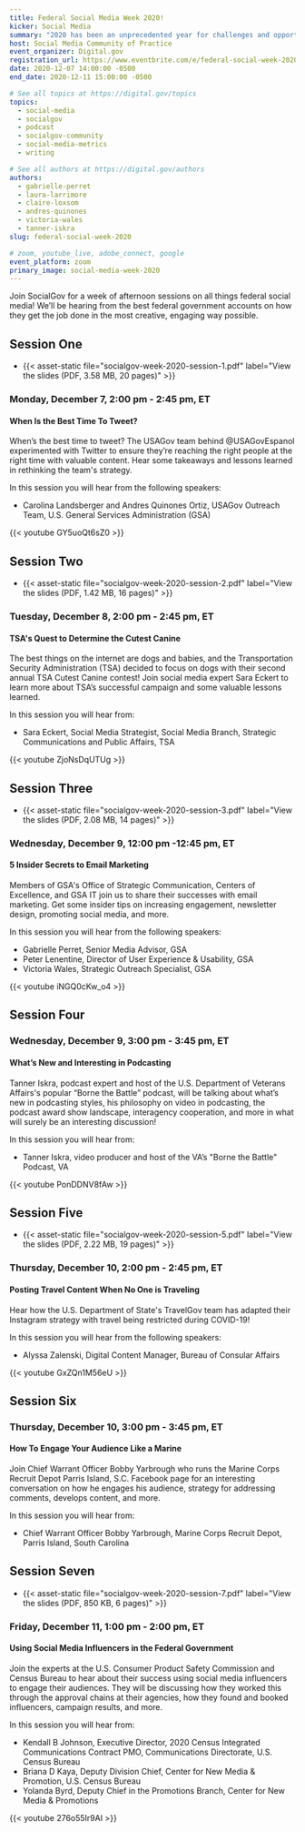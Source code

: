 ```yaml
---
title: Federal Social Media Week 2020!
kicker: Social Media
summary: "2020 has been an unprecedented year for challenges and opportunities in social media. SocialGov’s Federal Social Media Week 2020 will bring you some interesting perspectives on how to keep social media moving and successful for 2021."
host: Social Media Community of Practice
event_organizer: Digital.gov
registration_url: https://www.eventbrite.com/e/federal-social-week-2020-tickets-129891758747
date: 2020-12-07 14:00:00 -0500
end_date: 2020-12-11 15:00:00 -0500

# See all topics at https://digital.gov/topics
topics:
  - social-media
  - socialgov
  - podcast
  - socialgov-community
  - social-media-metrics
  - writing

# See all authors at https://digital.gov/authors
authors:
  - gabrielle-perret
  - laura-larrimore
  - claire-loxsom
  - andres-quinones
  - victoria-wales
  - tanner-iskra
slug: federal-social-week-2020

# zoom, youtube_live, adobe_connect, google
event_platform: zoom
primary_image: social-media-week-2020
---
```


Join SocialGov for a week of afternoon sessions on all things federal social media! We’ll be hearing from the best federal government accounts on how they get the job done in the most creative, engaging way possible.

## Session One

  - {{< asset-static file="socialgov-week-2020-session-1.pdf" label="View the slides (PDF, 3.58 MB, 20 pages)" >}}

### Monday, December 7, 2:00 pm - 2:45 pm, ET

#### When Is the Best Time To Tweet? 

When’s the best time to tweet? The USAGov team behind @USAGovEspanol experimented with Twitter to ensure they’re reaching the right people at the right time with valuable content. Hear some takeaways and lessons learned in rethinking the team's strategy.

In this session you will hear from the following speakers: 

* Carolina Landsberger and Andres Quinones Ortiz, USAGov Outreach Team, U.S. General Services Administration (GSA)

{{< youtube GY5uoQt6sZ0 >}}

## Session Two

  - {{< asset-static file="socialgov-week-2020-session-2.pdf" label="View the slides (PDF, 1.42 MB, 16 pages)" >}}

### Tuesday, December 8, 2:00 pm - 2:45 pm, ET

#### TSA's Quest to Determine the Cutest Canine

The best things on the internet are dogs and babies, and the Transportation Security Administration (TSA) decided to focus on dogs with their second annual TSA Cutest Canine contest! Join social media expert Sara Eckert to learn more about TSA’s successful campaign and some valuable lessons learned.

In this session you will hear from: 

* Sara Eckert, Social Media Strategist, Social Media Branch, Strategic Communications and Public Affairs, TSA

{{< youtube ZjoNsDqUTUg >}}


## Session Three 

  - {{< asset-static file="socialgov-week-2020-session-3.pdf" label="View the slides (PDF, 2.08 MB, 14 pages)" >}}

### Wednesday, December 9, 12:00 pm -12:45 pm, ET

#### 5 Insider Secrets to Email Marketing

Members of GSA's Office of Strategic Communication, Centers of Excellence, and GSA IT join us to share their successes with email marketing. Get some insider tips on increasing engagement, newsletter design, promoting social media, and more. 

In this session you will hear from the following speakers: 

* Gabrielle Perret, Senior Media Advisor, GSA
* Peter Lenentine, Director of User Experience & Usability, GSA
* Victoria Wales, Strategic Outreach Specialist, GSA

{{< youtube iNGQ0cKw_o4 >}}

## Session Four

### Wednesday, December 9, 3:00 pm - 3:45 pm, ET

#### What’s New and Interesting in Podcasting 

Tanner Iskra, podcast expert and host of the U.S. Department of Veterans Affairs's popular “Borne the Battle” podcast, will be talking about what’s new in podcasting styles, his philosophy on video in podcasting, the podcast award show landscape, interagency cooperation, and more in what will surely be an interesting discussion! 

In this session you will hear from: 

* Tanner Iskra, video producer and host of the VA’s "Borne the Battle" Podcast, VA

{{< youtube PonDDNV8fAw >}}

## Session Five

  - {{< asset-static file="socialgov-week-2020-session-5.pdf" label="View the slides (PDF, 2.22 MB, 19 pages)" >}}

### Thursday, December 10, 2:00 pm - 2:45 pm, ET

#### Posting Travel Content When No One is Traveling 

Hear how the U.S. Department of State's TravelGov team has adapted their Instagram strategy with travel being restricted during COVID-19! 

In this session you will hear from the following speakers: 

* Alyssa Zalenski, Digital Content Manager, Bureau of Consular Affairs

{{< youtube GxZQn1M56eU >}}

## Session Six

### Thursday, December 10, 3:00 pm - 3:45 pm, ET

#### How To Engage Your Audience Like a Marine

Join Chief Warrant Officer Bobby Yarbrough who runs the Marine Corps Recruit Depot Parris Island, S.C. Facebook page for an interesting conversation on how he engages his audience, strategy for addressing comments, develops content, and more.

In this session you will hear from: 

* Chief Warrant Officer Bobby Yarbrough, Marine Corps Recruit Depot, Parris Island, South Carolina 

## Session Seven

  - {{< asset-static file="socialgov-week-2020-session-7.pdf" label="View the slides (PDF, 850 KB, 6 pages)" >}}

### Friday, December 11, 1:00 pm - 2:00 pm, ET

#### Using Social Media Influencers in the Federal Government

Join the experts at the U.S. Consumer Product Safety Commission and Census Bureau to hear about their success using social media influencers to engage their audiences. They will be discussing how they worked this through the approval chains at their agencies, how they found and booked influencers, campaign results, and more.

In this session you will hear from: 

* Kendall B Johnson, Executive Director, 2020 Census Integrated Communications Contract PMO, Communications Directorate, U.S. Census Bureau 
* Briana D Kaya, Deputy Division Chief, Center for New Media & Promotion, U.S. Census Bureau 
* Yolanda Byrd, Deputy Chief in the Promotions Branch, Center for New Media & Promotions 

{{< youtube 276o55Ir9AI >}}
